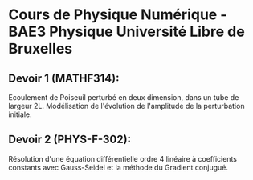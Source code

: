 # Cours de Physique Numérique - BAE3 Physique Université Libre de Bruxelles

## Devoir 1 (MATHF314): 
Ecoulement de Poiseuil perturbé en deux dimension, dans un tube de largeur 2L. Modélisation de l'évolution de l'amplitude de la perturbation initiale.

## Devoir 2 (PHYS-F-302):
Résolution d'une équation différentielle ordre 4 linéaire à coefficients constants avec Gauss-Seidel et la méthode du Gradient conjugué.



